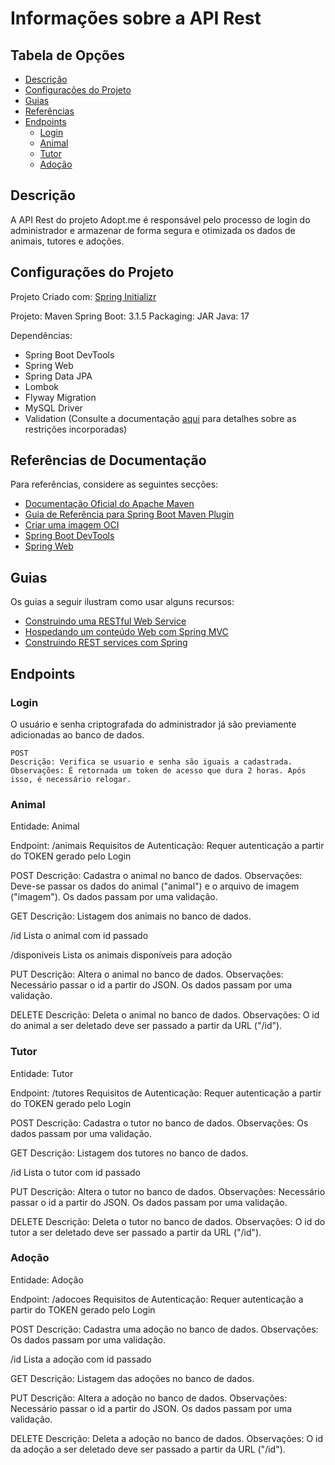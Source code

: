 # Informações sobre a API Rest

## Tabela de Opções

- [Descrição](#descricao)
- [Configurações do Projeto](#configuracoes)
- [Guias](#guias)
- [Referências](#referencias)
- [Endpoints](#endpoints)
    - [Login](#login)
    - [Animal](#animal)
    - [Tutor](#tutor)
    - [Adoção](#adocao)

## Descrição

<a name="descricao"></a>

A API Rest do projeto Adopt.me é responsável pelo processo de login do administrador e armazenar de forma segura e otimizada os dados de animais, tutores e adoções.

## Configurações do Projeto

<a name="configuracoes"></a>

Projeto Criado com: [Spring Initializr](start.spring.io)

Projeto: Maven
Spring Boot: 3.1.5
Packaging: JAR
Java: 17

Dependências:
- Spring Boot DevTools
- Spring Web
- Spring Data JPA
- Lombok
- Flyway Migration
- MySQL Driver
- Validation (Consulte a documentação [aqui](https://jakarta.ee/specifications/bean-validation/3.0/jakarta-bean-validation-spec-3.0.html#builtinconstraints) para detalhes sobre as restrições incorporadas)

## Referências de Documentação
<a name="referencias"></a>

Para referências, considere as seguintes secções:

* [Documentação Oficial do Apache Maven](https://maven.apache.org/guides/index.html)
* [Guia de Referência para Spring Boot Maven Plugin](https://docs.spring.io/spring-boot/docs/3.1.5/maven-plugin/reference/html/)
* [Criar uma imagem OCI](https://docs.spring.io/spring-boot/docs/3.1.5/maven-plugin/reference/html/#build-image)
* [Spring Boot DevTools](https://docs.spring.io/spring-boot/docs/3.1.5/reference/htmlsingle/index.html#using.devtools)
* [Spring Web](https://docs.spring.io/spring-boot/docs/3.1.5/reference/htmlsingle/index.html#web)

## Guias
<a name="guias"></a>

Os guias a seguir ilustram como usar alguns recursos:

* [Construindo uma RESTful Web Service](https://spring.io/guides/gs/rest-service/)
* [Hospedando um conteúdo Web com Spring MVC](https://spring.io/guides/gs/serving-web-content/)
* [Construindo REST services com Spring](https://spring.io/guides/tutorials/rest/)

## Endpoints
<a name="endpoints"></a>

### Login
<a name="login"></a>
    O usuário e senha criptografada do administrador já são previamente adicionadas ao banco de dados.

    POST
    Descrição: Verifica se usuario e senha são iguais a cadastrada.
    Observações: É retornada um token de acesso que dura 2 horas. Após isso, é necessário relogar.

### Animal

<a name="animal">
Entidade: Animal

Endpoint: /animais
Requisitos de Autenticação: Requer autenticação a partir do TOKEN gerado pelo Login

POST
Descrição: Cadastra o animal no banco de dados. 
Observações: Deve-se passar os dados do animal ("animal") e o arquivo de imagem ("imagem").
Os dados passam por uma validação.

GET
Descrição: Listagem dos animais no banco de dados.

/id
Lista o animal com id passado

/disponiveis
Lista os animais disponíveis para adoção

PUT
Descrição: Altera o animal no banco de dados.
Observações: Necessário passar o id a partir do JSON. Os dados passam por uma validação.

DELETE
Descrição: Deleta o animal no banco de dados.
Observações: O id do animal a ser deletado deve ser passado a partir da URL ("/id").

</a>

### Tutor
<a name="tutor">
Entidade: Tutor

Endpoint: /tutores
Requisitos de Autenticação: Requer autenticação a partir do TOKEN gerado pelo Login

POST
Descrição: Cadastra o tutor no banco de dados. 
Observações: Os dados passam por uma validação.

GET
Descrição: Listagem dos tutores no banco de dados.

/id
Lista o tutor com id passado

PUT
Descrição: Altera o tutor no banco de dados.
Observações: Necessário passar o id a partir do JSON. Os dados passam por uma validação.

DELETE
Descrição: Deleta o tutor no banco de dados.
Observações: O id do tutor a ser deletado deve ser passado a partir da URL ("/id").

</a>


### Adoção
<a name="adocao">
Entidade: Adoção

Endpoint: /adocoes
Requisitos de Autenticação: Requer autenticação a partir do TOKEN gerado pelo Login

POST
Descrição: Cadastra uma adoção no banco de dados. 
Observações: Os dados passam por uma validação.

/id
Lista a adoção com id passado

GET
Descrição: Listagem das adoções no banco de dados.

PUT
Descrição: Altera a adoção no banco de dados.
Observações: Necessário passar o id a partir do JSON. Os dados passam por uma validação.

DELETE
Descrição: Deleta a adoção no banco de dados.
Observações: O id da adoção a ser deletado deve ser passado a partir da URL ("/id").

</a>